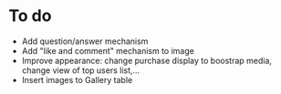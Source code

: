 # To do 

- Add question/answer mechanism
- Add "like and comment" mechanism to image
- Improve appearance: change purchase display to boostrap media, change view of top users list,...
- Insert images to Gallery table

